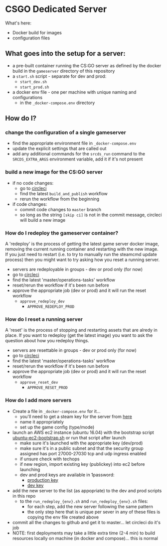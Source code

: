 # CSGO Dedicated Server

What's here:

* Docker build for images
* configuration files


## What goes into the setup for a server:

* a pre-built container running the CS:GO server as defined by the docker build in the `gameserver` directory of this repository
* a `start.sh` script - separate for dev and prod:
	* `start_dev.sh`
	* `start_prod.sh`
* a docker env file - one per machine with unique naming and configurations
	* in the `_docker-compose.env` directory


## How do I?

### change the configuration of a single gameserver

* find the appropriate environment file in `_docker-compose.env`
* update the explicit settings that are called out
* add any additional commands for the `srcds_run` command to the `SRCDS_EXTRA_ARGS` environment variable, add it if it's not present

### build a new image for the CS:GO server

* if no code changes:
 	* go to [circleci](https://circleci.com/gh/challengerinteractive/workflows/csgo/tree/master)
	* find the latest `build_and_publish` workflow
	* rerun the workflow from the beginning
* if code changes:
	* commit code changes to `master` branch
	* so long as the string `[skip ci]` is not in the commit message, circleci will build a new image

### How do I redeploy the gameserver container?

A 'redeploy' is the process of getting the latest game server docker image, removing the current running container and restarting with the new image. If you just need to restart (i.e. to try to manually run the steamcmd update process) then you might want to try asking how you reset a running server.

* servers are redeployable in groups - dev or prod only (for now)
* go to [circleci](https://circleci.com/gh/challengerinteractive/workflows/csgo/tree/master)
* find the latest 'master/operations-tasks' workflow
* reset/rerun the workflow if it's been run before
* approve the appropriate job (dev or prod) and it will run the reset workflow
  * `approve_redeploy_dev`
	* `APPROVE_REDEPLOY_PROD`

### How do I reset a running server

A 'reset' is the process of stopping and restarting assets that are alredy in place. If you want to redeploy (get the latest image) you want to ask the question about how you redeploy things.

* servers are resettable in groups - dev or prod only (for now)
* go to [circleci](https://circleci.com/gh/challengerinteractive/workflows/csgo/tree/master)
* find the latest 'master/operations-tasks' workflow
* reset/rerun the workflow if it's been run before
* approve the appropriate job (dev or prod) and it will run the reset workflow
  * `approve_reset_dev`
	* `APPROVE_RESET_PROD`

### How do I add more servers

* Create a file in `_docker-compose.env` for it...
	* you'll need to get a steam key for the server from [here](https://steamcommunity.com/dev/managegameservers)
	* name it appropriately
	* set up the game config (type/mode)
* launch an AWS ec2 instance (ubuntu 16.04) with the bootstrap script [ubuntu-ec2-bootstrap.sh](ubuntu-ec2-bootstrap.sh) or run that script after launch
	* make sure it's launched with the appropriate key (dev/prod)
	* make sure it's in a public subnet and that the security group assigned has port 27000-27030 tcp and udp ingress enabled
	* if unsure check with techops
	* if new region, import existing key (publickey) into ec2 before launching
	* dev and prod keys are available in 1password:
		* [production key](https://challenger.1password.com/vaults/zcubfb473pr2zbubvtl6y72g5i/allitems/33efxa5munbexprp7j6orlvc7e)
		* [dev key](https://challenger.1password.com/vaults/zcubfb473pr2zbubvtl6y72g5i/allitems/eslao72dsogpugyufpzkmca7su)
* add the new server to the list (as appopriate) to the dev and prod scripts in this repo
	* to the `run_redeploy_{env}.sh` and `run_redeploy_{env}.sh` files:
		* for each step, add the new server following the same pattern
		* the only step here that is unique per sever in any of these files is copying the env file created above
* commit all the changes to github and get it to master... let circleci do it's job
* NOTE: first deployments may take a little extra time (2-4 min) to build resources locally on machine (in docker and compose)... this is normal
